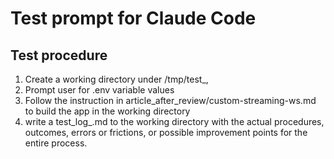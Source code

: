 # Test prompt for Claude Code

## Test procedure

1. Create a working directory under /tmp/test_<timestamp>, 
2. Prompt user for .env variable values
3. Follow the instruction in article_after_review/custom-streaming-ws.md to build the app in the working directory
4. write a test_log_<timestamp>.md to the working directory with the actual procedures, outcomes, errors or frictions, or possible improvement points for the entire process.
